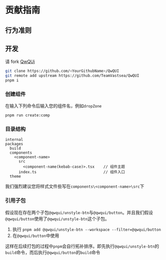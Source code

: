 # 贡献指南


## 行为准则

<!-- TODO -->

## 开发

请 fork [QwQUi](https://github.com/TeamVastsea/QwQUI)

```bash
git clone https://github.com/<YourGithubName>/QwQUI
git remote add upstream https://github.com/TeamVastsea/QwQUI
pnpm i 
```

### 创建组件

在输入下列命令后输入您的组件名，例如`dropZone`

```bash
pnpm run create:comp
```

### 目录结构

```
internal
packages
  build
  components
    <component-name>
      src
        <component-name(kebab-case)>.tsx    // 组件主题
      index.ts                              // 组件入口
  theme
```

我们强烈建议您将样式文件些写在`components\<component-name>\src`下

### 引用子包

假设现在存在两个子包`@qwqui/unstyle-btn`与`@qwqui/button`。并且我们假设`@qwqui/button`使用了`@qwqui/unstyle-btn`这个子包。

1. 执行 `pnpm add @qwqui/unstyle-btn --workspace --filter=@qwqui/button`
2. 在`@qwqui/button`中使用

这样在后续打包的过程中`pnpm`会自行拓补排序。即先执行`@qwqui/unstyle-btn`的`build`命令，而后执行`@qwqui/button`的`build`命令